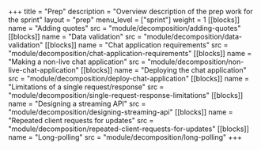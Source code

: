 +++
title = "Prep"
description = "Overview description of the prep work for the sprint"
layout = "prep"
menu_level = ["sprint"]
weight = 1
[[blocks]]
name = "Adding quotes"
src = "module/decomposition/adding-quotes"
[[blocks]]
name = "Data validation"
src = "module/decomposition/data-validation"
[[blocks]]
name = "Chat application requirements"
src = "module/decomposition/chat-application-requirements"
[[blocks]]
name = "Making a non-live chat application"
src = "module/decomposition/non-live-chat-application"
[[blocks]]
name = "Deploying the chat application"
src = "module/decomposition/deploy-chat-application"
[[blocks]]
name = "Limitations of a single request/response"
src = "module/decomposition/single-request-response-limitations"
[[blocks]]
name = "Designing a streaming API"
src = "module/decomposition/designing-streaming-api"
[[blocks]]
name = "Repeated client requests for updates"
src = "module/decomposition/repeated-client-requests-for-updates"
[[blocks]]
name = "Long-polling"
src = "module/decomposition/long-polling"
+++
